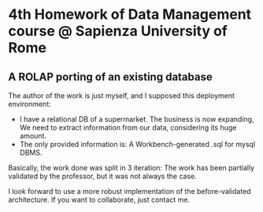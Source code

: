# 4th Homework of Data Management course @ Sapienza University of Rome

## A ROLAP porting of an existing database

The author of the work is just myself, and I supposed this deployment environment:

* I have a relational DB of a supermarket. The business is now expanding,
    We need to extract information from our data, considering its huge amount.
* The only provided information is:
    A Workbench-generated .sql for mysql DBMS.

Basically, the work done was split in 3 iteration:
The work has been partially validated by the professor,
but it was not always the case.

I look forward to use a more robust implementation of the before-validated 
architecture. If you want to collaborate, just contact me.


